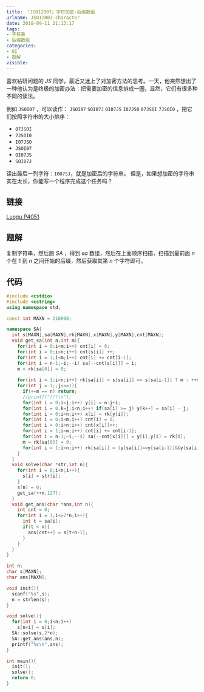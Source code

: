```yaml
---
title: 「JSOI2007」字符加密-后缀数组
urlname: JSOI2007-character
date: 2018-09-11 21:13:17
tags:
- 字符串
- 后缀数组
categories: 
- OI
- 题解
visible:
---
```


喜欢钻研问题的 $JS$ 同学，最近又迷上了对加密方法的思考。一天，他突然想出了一种他认为是终极的加密办法：把需要加密的信息排成一圈，显然，它们有很多种不同的读法。

例如 `JSOI07` ，可以读作： `JSOI07` `SOI07J` `OI07JS` `I07JSO` `07JSOI` `7JSOI0` ，把它们按照字符串的大小排序：

+ `07JSOI` 
+ `7JSOI0` 
+ `I07JSO` 
+ `JSOI07` 
+ `OI07JS` 
+ `SOI07J` 

读出最后一列字符：`I0O7SJ`，就是加密后的字符串。 但是，如果想加密的字符串实在太长，你能写一个程序完成这个任务吗？

<!-- more -->

## 链接

[Luogu P4051](https://www.luogu.org/problemnew/show/P4051)

## 题解

复制字符串，然后跑 $SA$ ，得到 $sa$ 数组，然后在上面顺序扫描，扫描到最前面 $n$ 个在 $1$ 到 $n$ 之间开始的后缀，然后获取其第 $n$ 个字符即可。

## 代码


```cpp
#include <cstdio>
#include <cstring>
using namespace std;

const int MAXN = 210000;

namespace SA{
  int s[MAXN],sa[MAXN],rk[MAXN],x[MAXN],y[MAXN],cnt[MAXN];
  void get_sa(int n,int m){
    for(int i = 0;i<m;i++) cnt[i] = 0;
    for(int i = 0;i<n;i++) cnt[s[i]] ++;
    for(int i = 1;i<m;i++) cnt[i] += cnt[i-1];
    for(int i = n-1;~i;--i) sa[--cnt[s[i]]] = i;
    m = rk[sa[0]] = 0;
    
    for(int i = 1;i<n;i++) rk[sa[i]] = s[sa[i]] == s[sa[i-1]] ? m : ++m;
    for(int j = 1;;j<<=1){
      if(++m == n) return;
      //printf("!!!\n");
      for(int i = 0;i<j;i++) y[i] = n-j+i;
      for(int i = 0,k=j;i<n;i++) if(sa[i] >= j) y[k++] = sa[i] - j;
      for(int i = 0;i<n;i++) x[i] = rk[y[i]];
      for(int i = 0;i<m;i++) cnt[i] = 0;
      for(int i = 0;i<n;i++) cnt[x[i]]++;
      for(int i = 1;i<m;i++) cnt[i] += cnt[i-1];
      for(int i = n-1;~i;--i) sa[--cnt[x[i]]] = y[i],y[i] = rk[i];
      m = rk[sa[0]] = 0;
      for(int i = 1;i<n;i++) rk[sa[i]] = (y[sa[i]]==y[sa[i-1]]&&y[sa[i]+j]==y[sa[i-1]+j])?m:++m;
    }
  }
  void solve(char *str,int n){
    for(int i = 0;i<n;i++){
      s[i] = str[i];
    }
    s[n] = 0;
    get_sa(++n,127);
  }
  void get_ans(char *ans,int n){
    int cnt = 0;
    for(int i = 1;i<=2*n;i++){
      int t = sa[i];
      if(t < n){
        ans[cnt++] = s[t+n-1];
      }
    }
  }
}

int n;
char s[MAXN];
char ans[MAXN];

void init(){
  scanf("%s",s);
  n = strlen(s);
}

void solve(){
  for(int i = 0;i<n;i++)
    s[n+i] = s[i];
  SA::solve(s,2*n);
  SA::get_ans(ans,n);
  printf("%s\n",ans);
}

int main(){
  init();
  solve();
  return 0;
}
```


